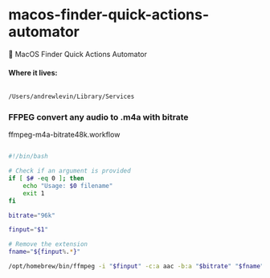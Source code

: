 # macos-finder-quick-actions-automator
🎰 MacOS Finder Quick Actions Automator


#### Where it lives: 

```bash

/Users/andrewlevin/Library/Services

```

### FFPEG convert any audio to .m4a with bitrate 

ffmpeg-m4a-bitrate48k.workflow

```bash

#!/bin/bash

# Check if an argument is provided
if [ $# -eq 0 ]; then
    echo "Usage: $0 filename"
    exit 1
fi

bitrate="96k"

finput="$1"

# Remove the extension
fname="${finput%.*}"

/opt/homebrew/bin/ffmpeg -i "$finput" -c:a aac -b:a "$bitrate" "$fname".m4a

```

